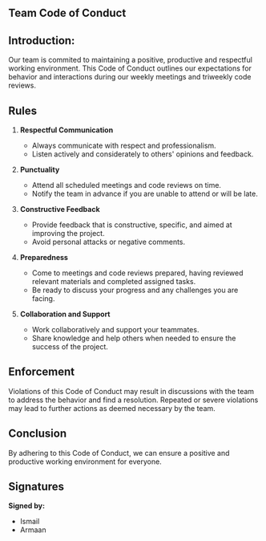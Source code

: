 ## Team Code of Conduct

## Introduction:
Our team is commited to maintaining a
positive, productive and respectful working
environment. This Code of Conduct outlines our expectations for behavior and interactions during our weekly meetings and triweekly code reviews.

## Rules

1. **Respectful Communication**
    - Always communicate with respect and professionalism.
    - Listen actively and considerately to others' opinions and feedback.

2. **Punctuality**
    - Attend all scheduled meetings and code reviews on time.
    - Notify the team in advance if you are unable to attend or will be late.

3. **Constructive Feedback**
    - Provide feedback that is constructive, specific, and aimed at improving the project.
    - Avoid personal attacks or negative comments.

4. **Preparedness**
    - Come to meetings and code reviews prepared, having reviewed relevant materials and completed assigned tasks.
    - Be ready to discuss your progress and any challenges you are facing.

5. **Collaboration and Support**
    - Work collaboratively and support your teammates.
    - Share knowledge and help others when needed to ensure the success of the project.

## Enforcement
Violations of this Code of Conduct may result in discussions with the team to address the behavior and find a resolution. Repeated or severe violations may lead to further actions as deemed necessary by the team.

## Conclusion
By adhering to this Code of Conduct, we can ensure a positive and productive working environment for everyone.

## Signatures
**Signed by:**
- Ismail
- Armaan
